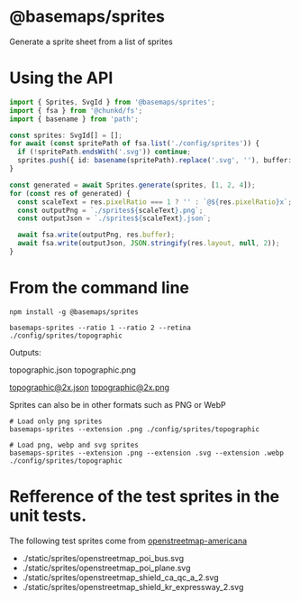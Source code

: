 # @basemaps/sprites

Generate a sprite sheet from a list of sprites

# Using the API

```typescript
import { Sprites, SvgId } from '@basemaps/sprites';
import { fsa } from '@chunkd/fs';
import { basename } from 'path';

const sprites: SvgId[] = [];
for await (const spritePath of fsa.list('./config/sprites')) {
  if (!spritePath.endsWith('.svg')) continue;
  sprites.push({ id: basename(spritePath).replace('.svg', ''), buffer: await fsa.read(spritePath) });
}

const generated = await Sprites.generate(sprites, [1, 2, 4]);
for (const res of generated) {
  const scaleText = res.pixelRatio === 1 ? '' : `@${res.pixelRatio}x`;
  const outputPng = `./sprites${scaleText}.png`;
  const outputJson = `./sprites${scaleText}.json`;

  await fsa.write(outputPng, res.buffer);
  await fsa.write(outputJson, JSON.stringify(res.layout, null, 2));
}
```

# From the command line

```
npm install -g @basemaps/sprites

basemaps-sprites --ratio 1 --ratio 2 --retina ./config/sprites/topographic
```

Outputs:

topographic.json
topographic.png

topographic@2x.json
topographic@2x.png

Sprites can also be in other formats such as PNG or WebP

```
# Load only png sprites
basemaps-sprites --extension .png ./config/sprites/topographic

# Load png, webp and svg sprites
basemaps-sprites --extension .png --extension .svg --extension .webp ./config/sprites/topographic
```

# Refference of the test sprites in the unit tests.

The following test sprites come from [openstreetmap-americana](https://github.com/zelonewolf/openstreetmap-americana)

- ./static/sprites/openstreetmap_poi_bus.svg
- ./static/sprites/openstreetmap_poi_plane.svg
- ./static/sprites/openstreetmap_shield_ca_qc_a_2.svg
- ./static/sprites/openstreetmap_shield_kr_expressway_2.svg
